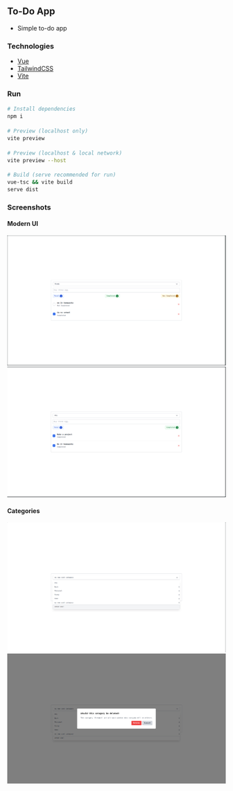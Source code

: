 ## To-Do App
- Simple to-do app

### Technologies
- [Vue](https://vuejs.org)
- [TailwindCSS](https://tailwindcss.com)
- [Vite](https://vitejs.dev)

### Run
```bash
# Install dependencies
npm i

# Preview (localhost only)
vite preview

# Preview (localhost & local network)
vite preview --host

# Build (serve recommended for run)
vue-tsc && vite build
serve dist
```

### Screenshots

#### Modern UI
![To-Do App Screenshot](./media/1.png)
![To-Do App Screenshot](./media/4.png)

#### Categories
![To-Do App Screenshot](./media/2.png)
![To-Do App Screenshot](./media/3.png)
